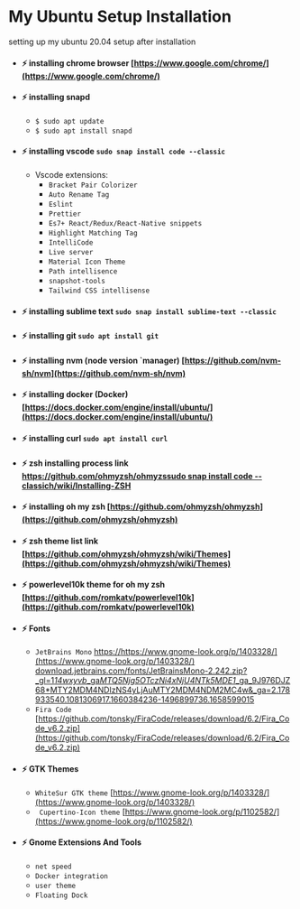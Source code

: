 # My Ubuntu Setup Installation
setting up my ubuntu 20.04 setup after installation

- #### :zap: installing chrome browser [https://www.google.com/chrome/](https://www.google.com/chrome/)
- #### :zap: installing snapd
  - `$ sudo apt update`
  - `$ sudo apt install snapd`
- #### :zap: installing vscode ` sudo snap install code --classic `
  - Vscode extensions:
    - `Bracket Pair Colorizer`
    - `Auto Rename Tag`
    - `Eslint`
    - `Prettier`
    - `Es7+ React/Redux/React-Native snippets`
    - `Highlight Matching Tag`
    - `IntelliCode`
    - `Live server`
    - `Material Icon Theme`
    - `Path intellisence`
    - `snapshot-tools`
    - `Tailwind CSS intellisense`
    
- #### :zap: installing sublime text ` sudo snap install sublime-text --classic `
- #### :zap: installing git ` sudo apt install git `
- #### :zap: installing nvm (node version  `manager)  [https://github.com/nvm-sh/nvm](https://github.com/nvm-sh/nvm)
- #### :zap: installing docker (Docker)  [https://docs.docker.com/engine/install/ubuntu/](https://docs.docker.com/engine/install/ubuntu/)
- #### :zap: installing curl ` sudo apt install curl `
- #### :zap: zsh installing process link [https://github.com/ohmyzsh/ohmyzssudo snap install code --classich/wiki/Installing-ZSH](https://github.com/ohmyzsh/ohmyzsh/wiki/Installing-ZSH) 
- #### :zap: installing oh my zsh [https://github.com/ohmyzsh/ohmyzsh](https://github.com/ohmyzsh/ohmyzsh)
- #### :zap: zsh theme list link [https://github.com/ohmyzsh/ohmyzsh/wiki/Themes](https://github.com/ohmyzsh/ohmyzsh/wiki/Themes)
- #### :zap: powerlevel10k theme for oh my zsh [https://github.com/romkatv/powerlevel10k](https://github.com/romkatv/powerlevel10k)
- #### :zap: Fonts
  - `JetBrains Mono` [https://https://www.gnome-look.org/p/1403328/](https://www.gnome-look.org/p/1403328/)
  download.jetbrains.com/fonts/JetBrainsMono-2.242.zip?_gl=1*14wxyvb*_ga*MTQ5Njg5OTczNi4xNjU4NTk5MDE1*_ga_9J976DJZ68*MTY2MDM4NDIzNS4yLjAuMTY2MDM4NDM2MC4w&_ga=2.178933540.1081306917.1660384236-1496899736.1658599015](https://download.jetbrains.com/fonts/JetBrainsMono-2.242.zip?_gl=1*14wxyvb*_ga*MTQ5Njg5OTczNi4xNjU4NTk5MDE1*_ga_9J976DJZ68*MTY2MDM4NDIzNS4yLjAuMTY2MDM4NDM2MC4w&_ga=2.178933540.1081306917.1660384236-1496899736.1658599015)
  - `Fira Code` [https://github.com/tonsky/FiraCode/releases/download/6.2/Fira_Code_v6.2.zip](https://github.com/tonsky/FiraCode/releases/download/6.2/Fira_Code_v6.2.zip)


- #### :zap: GTK Themes
  - ` WhiteSur GTK theme ` [https://www.gnome-look.org/p/1403328/](https://www.gnome-look.org/p/1403328/)
  - ` Cupertino-Icon theme` [https://www.gnome-look.org/p/1102582/](https://www.gnome-look.org/p/1102582/)
  
- #### :zap: Gnome Extensions And Tools
  - ` net speed `
  - ` Docker integration `
  - ` user theme `
  - ` Floating Dock `
  
     


